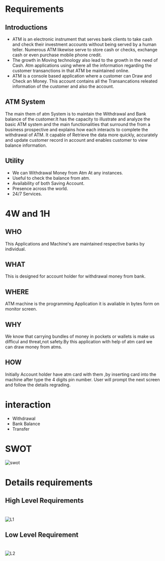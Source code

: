 
# Requirements 
## Introductions
 - ATM is an electronic instrument that serves bank clients to take cash and check their investment accounts without being served by a human teller. Numerous ATM likewise serve to store cash or checks, exchange cash or even purchase mobile phone credit.
 - The growth in Moving technology also lead to the growth in the need of Cash. Atm applications using where all the information regarding the customer transanctions in that ATM be maintained online.
 - ATM is a console based application where a customer can Draw and Check an Money. This account contains all the Transancations releated information of the customer and also the account.
## ATM System

The main them of atm System is to maintain the Withdrawal and Bank balance of the customer.It has the capacity to illustrate and analyze the basic ATM system and the main functionalities that surround the from a business prospective and explains how each interacts to complete the withdrawal of ATM. It capable of Retrieve the data more quickly, accurately and update customer record in account and enables customer to view balance information.
## Utility
 - We can Withdrawal Money from Atm At any instances.
 - Useful to check the balance from atm.
 - Availability of both Saving Account.
 - Presence across the world.
 - 24/7 Services.
# 4W and 1H
## WHO
  This Applications and Machine's are maintained respective banks by individual.
## WHAT
  This is designed for account holder for withdrawal money from bank.
## WHERE
  ATM machine is the programming Application it is avaliable in bytes form on monitor screen. 
## WHY 
  We know that carrying bundles of money in pockets or wallets is make us difficul and threat,not safety.By this application with help of atm card we can draw money from atms. 
## HOW
  Initially Account holder have atm card with them ,by inserting card into the machine after type the 4 digits pin number. User will prompt the next screen and follow the details regrading.
# interaction
- Withdrawal
- Bank Balance
- Transfer
# SWOT
![swot](https://user-images.githubusercontent.com/82215129/153541234-91207ea2-3a3e-4b55-801f-bc299ad76b8c.PNG)
# Details requirements 
## High Level Requirements 
#
![L1](https://user-images.githubusercontent.com/82215129/153557588-96d00b8f-5ca9-4eea-ae71-29c6860e80a5.PNG)
## Low Level Requirement
#
![L2](https://user-images.githubusercontent.com/82215129/153557690-6712a96a-123f-44a5-97bb-66957eee4988.PNG)



  


